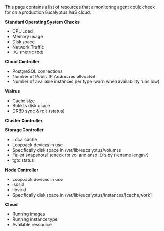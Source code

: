This page contains a list of resources that a monitoring agent could check for on a production Eucalyptus IaaS cloud.

**Standard Operating System Checks**
* CPU Load
* Memory usage
* Disk space
* Network Traffic
* I/O (metric tbd)

**Cloud Controller**
* PostgreSQL connections
* Number of Public IP Addresses allocated
* Number of available instances per type (warn when availability runs low)

**Walrus**
* Cache size
* Bukkits disk usage
* DRBD sync & role (status) 

**Cluster Controller**

**Storage Controller**
* Local cache
* Loopback devices in use
* Specifically disk space in /var/lib/eucalyptus/volumes
* Failed snapshots? (check for vol and snap ID's by filename length?)
* tgtd status

**Node Controller**
* Loopback devices in use
* iscsid
* libvirtd
* Specifically disk space in /var/lib/eucalyptus/instances/[cache,work]

**Cloud**
* Running images
* Running instance type
* Available ressource

